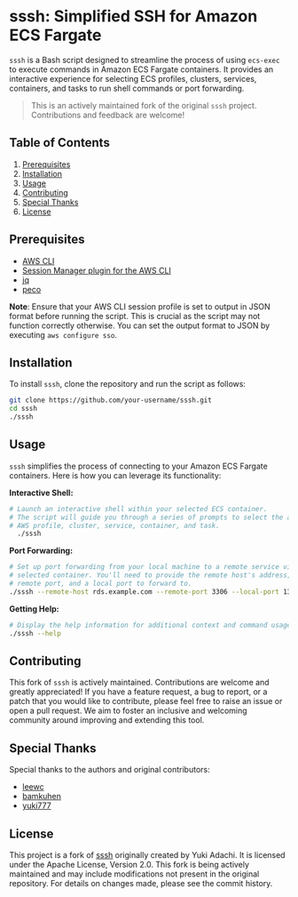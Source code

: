 # sssh: Simplified SSH for Amazon ECS Fargate

`sssh` is a Bash script designed to streamline the process of using `ecs-exec` to execute commands in Amazon ECS Fargate containers. It provides an interactive experience for selecting ECS profiles, clusters, services, containers, and tasks to run shell commands or port forwarding.

> This is an actively maintained fork of the original `sssh` project. Contributions and feedback are welcome!

## Table of Contents

1. [Prerequisites](#prerequisites)
2. [Installation](#installation)
3. [Usage](#usage)
4. [Contributing](#contributing)
5. [Special Thanks](#special-thanks)
6. [License](#license)

## Prerequisites

- [AWS CLI](https://docs.aws.amazon.com/cli/latest/userguide/getting-started-install.html)
- [Session Manager plugin for the AWS CLI](https://docs.aws.amazon.com/systems-manager/latest/userguide/session-manager-working-with-install-plugin.html)
- [jq](https://stedolan.github.io/jq/download/)
- [peco](https://github.com/peco/peco#installation)

**Note**: Ensure that your AWS CLI session profile is set to output in JSON format before running the script. This is crucial as the script may not function correctly otherwise. You can set the output format to JSON by executing `aws configure sso`.

## Installation

To install `sssh`, clone the repository and run the script as follows:

```bash
git clone https://github.com/your-username/sssh.git
cd sssh
./sssh
```

## Usage

`sssh` simplifies the process of connecting to your Amazon ECS Fargate containers. Here is how you can leverage its functionality:

**Interactive Shell:**

```bash
# Launch an interactive shell within your selected ECS container.
# The script will guide you through a series of prompts to select the appropriate
# AWS profile, cluster, service, container, and task.
  ./sssh
```

**Port Forwarding:**

```bash
# Set up port forwarding from your local machine to a remote service via the
# selected container. You'll need to provide the remote host's address, the
# remote port, and a local port to forward to.
./sssh --remote-host rds.example.com --remote-port 3306 --local-port 13306
```

**Getting Help:**

```bash
# Display the help information for additional context and command usage.
./sssh --help

```

## Contributing

This fork of `sssh` is actively maintained. Contributions are welcome and greatly appreciated! If you have a feature request, a bug to report, or a patch that you would like to contribute, please feel free to raise an issue or open a pull request. We aim to foster an inclusive and welcoming community around improving and extending this tool.

## Special Thanks

Special thanks to the authors and original contributors:

- [leewc](https://github.com/leewc)
- [bamkuhen](https://github.com/bamkuhen)
- [yuki777](https://github.com/pj8/sssh)

## License

This project is a fork of [sssh](https://github.com/yuki777/sssh) originally created by Yuki Adachi. It is licensed under the Apache License, Version 2.0. This fork is being actively maintained and may include modifications not present in the original repository. For details on changes made, please see the commit history.
